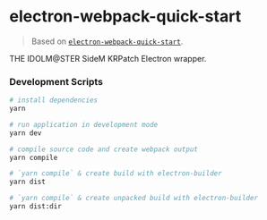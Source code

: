 # electron-webpack-quick-start
> Based on [`electron-webpack-quick-start`](https://github.com/electron-userland/electron-webpack-quick-start).

THE IDOLM@STER SideM KRPatch Electron wrapper.

### Development Scripts

```bash
# install dependencies
yarn

# run application in development mode
yarn dev

# compile source code and create webpack output
yarn compile

# `yarn compile` & create build with electron-builder
yarn dist

# `yarn compile` & create unpacked build with electron-builder
yarn dist:dir
```
